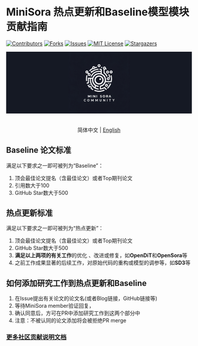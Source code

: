 # MiniSora 热点更新和Baseline模型模块贡献指南

<!-- PROJECT SHIELDS -->

[![Contributors][contributors-shield]][contributors-url]
[![Forks][forks-shield]][forks-url]
[![Issues][issues-shield]][issues-url]
[![MIT License][license-shield]][license-url]
[![Stargazers][stars-shield]][stars-url]
<br />

<!-- PROJECT LOGO -->

<div align="center">

<img src="../assets/logo.jpg" width="600"/>
  <div>&nbsp;</div>
  <div align="center"></div>
</div>

<div align="center">

简体中文 | [English](./HOT_NEWS_BASELINES_GUIDES.md)

</div>

## Baseline 论文标准

满足以下要求之一即可被列为“Baseline”：

1. 顶会最佳论文提名（含最佳论文）或者Top期刊论文
2. 引用数大于100
3. GitHub Star数大于500

## 热点更新标准

满足以下要求之一即可被列为“热点更新”：

1. 顶会最佳论文提名（含最佳论文）或者Top期刊论文
2. GitHub Star数大于500
3. **满足以上两项的有关工作**的优化 、改进或修复，如**OpenDiT**和**OpenSora**等
4. 之前工作成果显著的后续工作，对原始代码的重构或模型的调参等，如**SD3**等

## 如何添加研究工作到热点更新和Baseline

1. 在Issue提出有关论文的论文名(或者Blog链接，GitHub链接等)
2. 等待MiniSora member验证回复，
3. 确认同意后，方可在PR中添加研究工作到这两个部分中
4. 注意：不被认同的论文添加将会被拒绝PR merge

### [更多社区贡献说明文档](./CONTRIBUTING.md)

[your-project-path]: mini-sora/minisora
[contributors-shield]: https://img.shields.io/github/contributors/mini-sora/minisora.svg?style=flat-square
[contributors-url]: https://github.com/mini-sora/minisora/graphs/contributors
[forks-shield]: https://img.shields.io/github/forks/mini-sora/minisora.svg?style=flat-square
[forks-url]: https://github.com/mini-sora/minisora/network/members
[stars-shield]: https://img.shields.io/github/stars/mini-sora/minisora.svg?style=flat-square
[stars-url]: https://github.com/mini-sora/minisora/stargazers
[issues-shield]: https://img.shields.io/github/issues/mini-sora/minisora.svg?style=flat-square
[issues-url]: https://img.shields.io/github/issues/mini-sora/minisora.svg
[license-shield]: https://img.shields.io/github/license/mini-sora/minisora.svg?style=flat-square
[license-url]: https://github.com/mini-sora/minisora/blob/main/LICENSE
